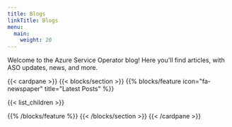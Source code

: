 ```yaml
---
title: Blogs
linkTitle: Blogs
menu:
  main:
    weight: 20
---
```


Welcome to the Azure Service Operator blog! Here you'll find articles, with ASO updates, news, and more.

{{< cardpane >}}
{{< blocks/section >}}
{{% blocks/feature icon="fa-newspaper" title="Latest Posts" %}}

{{< list_children >}}

{{% /blocks/feature %}}
{{< /blocks/section >}}
{{< /cardpane >}}

